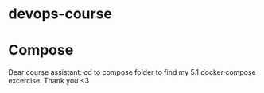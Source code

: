 # devops-course

# Compose
Dear course assistant:
cd to compose folder to find my 5.1 docker compose excercise. Thank you <3
